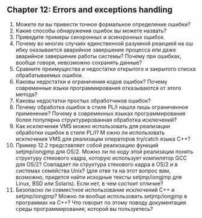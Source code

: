 ## Chapter 12: Errors and exceptions handling
1. Можете ли вы привести точное формальное определение ошибки?
2. Какие способы обнаружения ошибок вы можете назвать?
3. Приведите примеры синхронных и асинхронных ошибок.
4. Почему во многих случаях единственной разумной реакцией на ош ибку оказывается аварийное завершение процесса или даже аварийное завер­шение работы системы? Почему при ошибках, вообще говоря, невозмож­но сохранять данные?
5. Сравните преимущества и недостатки открытого и закрытого списка об­рабатываемых ошибок.
6. Каковы недостатки и ограничения кодов ошибок? Почему современные языки программирования отказываются от этого метода?
7. Каковы недостатки простых обработчиков ошибок?
8. Почему обработка ошибок в стиле PL/I нашла лишь ограниченное приме­нение? Почему в современных языках программирования более популяр­на структурированная обработка исключений?
9. Как исключения VMS можно использовать для реализации обработки ошибок в стиле PL/I? М ожно ли использовать исключения VMS для реа­лизации операторов try/catch языка C++?
10. Пример 12.2 представляет собой реализацию функций setjmp/iongjmp для OS/2. Можно ли по коду этой реализации понять структуру стекового кадра, которую использует компилятор GCC для OS/2? Совпадает ли структура стекового кадра в OS/2 и в системах семейства Unix? (для отве­ та на этот вопрос вам, возможно, придется найти исходные тексты setjmp/iongjmp для Linux, BSD или Solaris). Если нет, в чем состоит отли­чие?
11. Безопасно ли совместное использование исключений C++ и setjmp/iongjmp? Можно ли вообще использовать setjmp/iongjmp в про­граммах на C++? Что говорит по этому поводу документация среды программирования, которой вы пользуетесь?